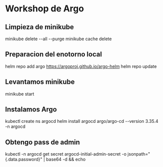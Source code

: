 # Workshop de Argo

## Limpieza de minikube
minikube delete --all --purge
minikube cache delete 

## Preparacion del enotorno local
helm repo add argo https://argoproj.github.io/argo-helm
helm repo update

## Levantamos minikube
minikube start

## Instalamos Argo
kubectl create ns argocd
helm install argocd argo/argo-cd --version 3.35.4 -n argocd

## Obtengo pass de admin
kubectl -n argocd get secret argocd-initial-admin-secret -o jsonpath="{.data.password}" | base64 -d && echo
